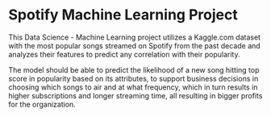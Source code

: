 # Spotify Machine Learning Project

This Data Science - Machine Learning project utilizes a Kaggle.com dataset with the most popular songs streamed on Spotify from the past decade and analyzes their features to predict any correlation with their popularity. 

The model should be able to predict the likelihood of a new song hitting top score in popularity based on its attributes, to support business decisions in choosing which songs to air and at what frequency, which in turn results in higher subscriptions and longer streaming time, all resulting in bigger profits for the organization.
